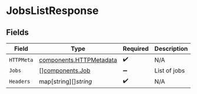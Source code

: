 # JobsListResponse


## Fields

| Field                                                              | Type                                                               | Required                                                           | Description                                                        |
| ------------------------------------------------------------------ | ------------------------------------------------------------------ | ------------------------------------------------------------------ | ------------------------------------------------------------------ |
| `HTTPMeta`                                                         | [components.HTTPMetadata](../../models/components/httpmetadata.md) | :heavy_check_mark:                                                 | N/A                                                                |
| `Jobs`                                                             | [][components.Job](../../models/components/job.md)                 | :heavy_minus_sign:                                                 | List of jobs                                                       |
| `Headers`                                                          | map[string][]*string*                                              | :heavy_check_mark:                                                 | N/A                                                                |